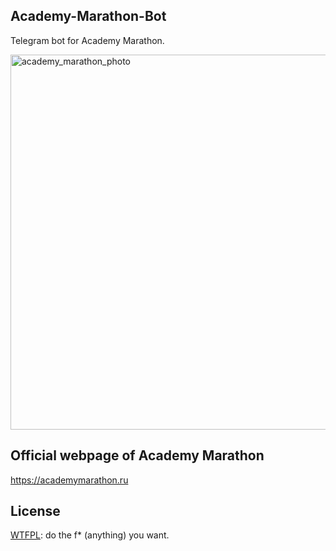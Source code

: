 ## Academy-Marathon-Bot
Telegram bot for Academy Marathon.

<img width="600" alt="academy_marathon_photo" src="https://github.com/iglebov/Academy-Marathon-Bot/assets/41822761/fecf8784-bd31-4557-a47d-f06d65c3ddad">


## Official webpage of Academy Marathon

https://academymarathon.ru

## License

[WTFPL](https://en.wikipedia.org/wiki/WTFPL): do the f* (anything) you want.
